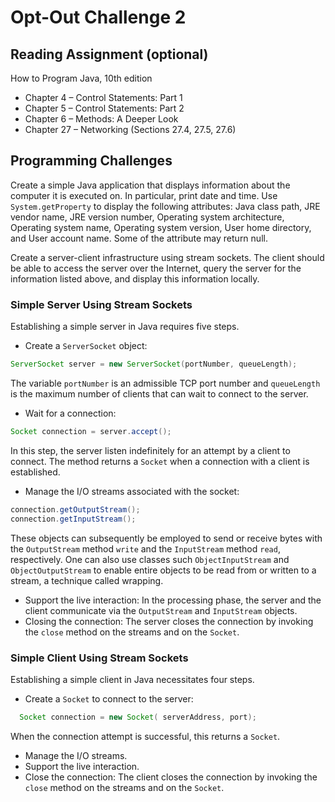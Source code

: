 # Opt-Out Challenge 2


## Reading Assignment (optional)

How to Program Java, 10th edition
 * Chapter 4 – Control Statements: Part 1
 * Chapter 5 – Control Statements: Part 2
 * Chapter 6 – Methods: A Deeper Look
 * Chapter 27 – Networking (Sections 27.4, 27.5, 27.6)


## Programming Challenges

Create a simple Java application that displays information about the computer it is executed on.
In particular, print date and time.
Use ```System.getProperty``` to display the following attributes: Java class path, JRE vendor name, JRE version number, Operating system architecture, Operating system name, Operating system version, User home directory, and User account name.
Some of the attribute may return null.

Create a server-client infrastructure using stream sockets.
The client should be able to access the server over the Internet, query the server for the information listed above, and display this information locally.

### Simple Server Using Stream Sockets

Establishing a simple server in Java requires five steps.
 * Create a ```ServerSocket``` object:
```java
ServerSocket server = new ServerSocket(portNumber, queueLength);
```
The variable ```portNumber``` is an admissible TCP port number and  ```queueLength``` is the maximum number of clients that can wait to connect to the server.
 *  Wait for a connection:
```java
Socket connection = server.accept();
```
In this step, the server listen indefinitely for an attempt by a client to connect.
The method returns a ```Socket``` when a connection with a client is established.
 * Manage the I/O streams associated with the socket:
```java
connection.getOutputStream();
connection.getInputStream();
```
These objects can subsequently be employed to send or receive bytes with the ```OutputStream``` method ```write``` and the ```InputStream``` method ```read```, respectively.
One can also use classes such ```ObjectInputStream``` and ```ObjectOutputStream``` to enable entire objects to be read from or written to a stream, a technique called wrapping.
 * Support the live interaction:
In the processing phase, the server and the client communicate via the ```OutputStream``` and ```InputStream``` objects.
 * Closing the connection:
The server closes the connection by invoking the ```close``` method on the streams and on the ```Socket```.

### Simple Client Using Stream Sockets

Establishing a simple client in Java necessitates four steps.
 * Create a ```Socket``` to connect to the server:
```java
  Socket connection = new Socket( serverAddress, port);
```
When the connection attempt is successful, this returns a ```Socket```.
 * Manage the I/O streams.
 * Support the live interaction.
 * Close the connection:
The client closes the connection by invoking the ```close``` method on the streams and on the ```Socket```.
